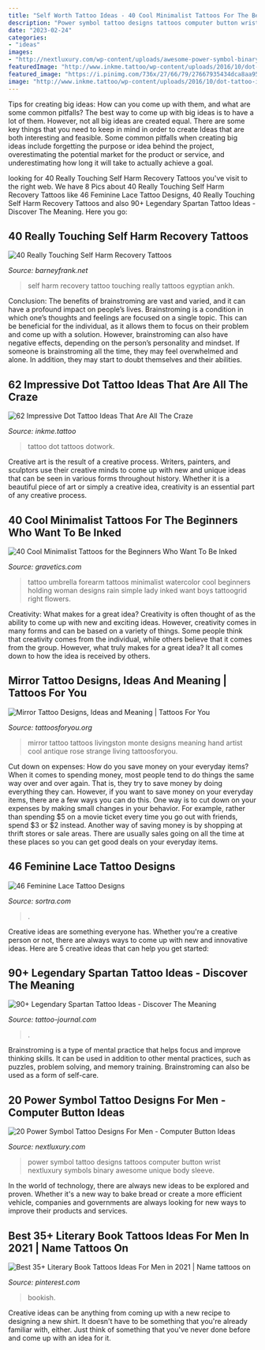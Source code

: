 ```yaml
---
title: "Self Worth Tattoo Ideas - 40 Cool Minimalist Tattoos For The Beginners Who Want To Be Inked"
description: "Power symbol tattoo designs tattoos computer button wrist nextluxury symbols binary awesome unique body sleeve"
date: "2023-02-24"
categories:
- "ideas"
images:
- "http://nextluxury.com/wp-content/uploads/awesome-power-symbol-binary-wrist-tattoos-for-men.jpg"
featuredImage: "http://www.inkme.tattoo/wp-content/uploads/2016/10/dot-tattoo-ideas-9.jpg"
featured_image: "https://i.pinimg.com/736x/27/66/79/27667935434dca8aa95d444ad6a39355.jpg"
image: "http://www.inkme.tattoo/wp-content/uploads/2016/10/dot-tattoo-ideas-9.jpg"
---
```



Tips for creating big ideas: How can you come up with them, and what are some common pitfalls?
The best way to come up with big ideas is to have a lot of them. However, not all big ideas are created equal. There are some key things that you need to keep in mind in order to create Ideas that are both interesting and feasible. Some common pitfalls when creating big ideas include forgetting the purpose or idea behind the project, overestimating the potential market for the product or service, and underestimating how long it will take to actually achieve a goal.

	

		
looking for 40 Really Touching Self Harm Recovery Tattoos you've visit to the right web. We have 8 Pics about 40 Really Touching Self Harm Recovery Tattoos like 46 Feminine Lace Tattoo Designs, 40 Really Touching Self Harm Recovery Tattoos and also 90+ Legendary Spartan Tattoo Ideas - Discover The Meaning. Here you go:
		
    
## 40 Really Touching Self Harm Recovery Tattoos

<img loading=lazy src="http://www.barneyfrank.net/wp-content/uploads/2016/04/Really-Touching-Self-harm-recovery-tattoo-ideas-63.jpg" onerror="this.onerror=null;this.src='https://tse1.mm.bing.net/th?id=OIP.FMErPiWGsgQ6rT0TDU4ByQHaNK&amp;pid=15.1';" alt="40 Really Touching Self Harm Recovery Tattoos">

_Source: barneyfrank.net_

>self harm recovery tattoo touching really tattoos egyptian ankh. 

	

Conclusion: The benefits of brainstroming are vast and varied, and it can have a profound impact on people’s lives.
Brainstroming is a condition in which one’s thoughts and feelings are focused on a single topic. This can be beneficial for the individual, as it allows them to focus on their problem and come up with a solution. However, brainstroming can also have negative effects, depending on the person’s personality and mindset. If someone is brainstroming all the time, they may feel overwhelmed and alone. In addition, they may start to doubt themselves and their abilities.

    
## 62 Impressive Dot Tattoo Ideas That Are All The Craze

<img loading=lazy src="http://www.inkme.tattoo/wp-content/uploads/2016/10/dot-tattoo-ideas-9.jpg" onerror="this.onerror=null;this.src='https://tse2.mm.bing.net/th?id=OIP.wA5Xv7XZtrem1-fPkuBJNQHaJQ&amp;pid=15.1';" alt="62 Impressive Dot Tattoo Ideas That Are All The Craze">

_Source: inkme.tattoo_

>tattoo dot tattoos dotwork. 

	

Creative art is the result of a creative process. Writers, painters, and sculptors use their creative minds to come up with new and unique ideas that can be seen in various forms throughout history. Whether it is a beautiful piece of art or simply a creative idea, creativity is an essential part of any creative process.

    
## 40 Cool Minimalist Tattoos For The Beginners Who Want To Be Inked

<img loading=lazy src="https://www.gravetics.com/wp-content/uploads/2017/08/a-woman-holding-an-umbrella.jpg" onerror="this.onerror=null;this.src='https://tse3.mm.bing.net/th?id=OIP.Wq7_9kkNNPxPlmd8C7HBdwHaHa&amp;pid=15.1';" alt="40 Cool Minimalist Tattoos for the Beginners Who Want To Be Inked">

_Source: gravetics.com_

>tattoo umbrella forearm tattoos minimalist watercolor cool beginners holding woman designs rain simple lady inked want boys tattoogrid right flowers. 

	

Creativity: What makes for a great idea?
Creativity is often thought of as the ability to come up with new and exciting ideas. However, creativity comes in many forms and can be based on a variety of things. Some people think that creativity comes from the individual, while others believe that it comes from the group. However, what truly makes for a great idea? It all comes down to how the idea is received by others.

    
## Mirror Tattoo Designs, Ideas And Meaning | Tattoos For You

<img loading=lazy src="https://www.tattoosforyou.org/wp-content/uploads/2017/08/Vintage-Mirror-Tattoo.jpg" onerror="this.onerror=null;this.src='https://tse1.mm.bing.net/th?id=OIP.MV_MgfRiRT3r7jjAvlhouQHaLH&amp;pid=15.1';" alt="Mirror Tattoo Designs, Ideas and Meaning | Tattoos For You">

_Source: tattoosforyou.org_

>mirror tattoo tattoos livingston monte designs meaning hand artist cool antique rose strange living tattoosforyou. 

	

Cut down on expenses: How do you save money on your everyday items?
When it comes to spending money, most people tend to do things the same way over and over again. That is, they try to save money by doing everything they can. However, if you want to save money on your everyday items, there are a few ways you can do this. One way is to cut down on your expenses by making small changes in your behavior. For example, rather than spending $5 on a movie ticket every time you go out with friends, spend $3 or $2 instead. Another way of saving money is by shopping at thrift stores or sale areas. There are usually sales going on all the time at these places so you can get good deals on your everyday items.

    
## 46 Feminine Lace Tattoo Designs

<img loading=lazy src="https://www.sortra.com/wp-content/uploads/2015/01/lace-tattoo-design-garter058.jpg" onerror="this.onerror=null;this.src='https://tse4.mm.bing.net/th?id=OIP.bWzzXwmGNveBa5dX7hjlzQHaLH&amp;pid=15.1';" alt="46 Feminine Lace Tattoo Designs">

_Source: sortra.com_

>. 

	

Creative ideas are something everyone has. Whether you're a creative person or not, there are always ways to come up with new and innovative ideas. Here are 5 creative ideas that can help you get started: 

    
## 90+ Legendary Spartan Tattoo Ideas - Discover The Meaning

<img loading=lazy src="https://tattoo-journal.com/wp-content/uploads/2017/01/Spartan-Tattoo-77-1-765x765.jpg" onerror="this.onerror=null;this.src='https://tse3.mm.bing.net/th?id=OIP.QukDdRT18h4Q5sQS7S7uMAHaHa&amp;pid=15.1';" alt="90+ Legendary Spartan Tattoo Ideas - Discover The Meaning">

_Source: tattoo-journal.com_

>. 

	

Brainstroming is a type of mental practice that helps focus and improve thinking skills. It can be used in addition to other mental practices, such as puzzles, problem solving, and memory training. Brainstroming can also be used as a form of self-care.

    
## 20 Power Symbol Tattoo Designs For Men - Computer Button Ideas

<img loading=lazy src="http://nextluxury.com/wp-content/uploads/awesome-power-symbol-binary-wrist-tattoos-for-men.jpg" onerror="this.onerror=null;this.src='https://tse4.mm.bing.net/th?id=OIP.PfbkMU_0YCivg7feou2-JgHaJ4&amp;pid=15.1';" alt="20 Power Symbol Tattoo Designs For Men - Computer Button Ideas">

_Source: nextluxury.com_

>power symbol tattoo designs tattoos computer button wrist nextluxury symbols binary awesome unique body sleeve. 

	

In the world of technology, there are always new ideas to be explored and proven. Whether it's a new way to bake bread or create a more efficient vehicle, companies and governments are always looking for new ways to improve their products and services.

    
## Best 35+ Literary Book Tattoos Ideas For Men In 2021 | Name Tattoos On

<img loading=lazy src="https://i.pinimg.com/736x/27/66/79/27667935434dca8aa95d444ad6a39355.jpg" onerror="this.onerror=null;this.src='https://tse1.mm.bing.net/th?id=OIP.u4zU1qR30WSfxonrn-HW5AHaKI&amp;pid=15.1';" alt="Best 35+ Literary Book Tattoos Ideas For Men in 2021 | Name tattoos on">

_Source: pinterest.com_

>bookish. 

	

Creative ideas can be anything from coming up with a new recipe to designing a new shirt. It doesn't have to be something that you're already familiar with, either. Just think of something that you've never done before and come up with an idea for it.

